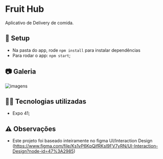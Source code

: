 # Fruit Hub

Aplicativo de Delivery de comida.

## :wrench: Setup

- Na pasta do app, rode `npm install` para instalar dependências 
- Para rodar o app: `npm start`;

## 📷 Galeria

<img src="https://i.imgur.com/vrfTs5g.jpg" width="" height="" alt="imagens">

## 👨‍💻 Tecnologias utilizadas

- Expo 41;

## ⚠️ Observações

- Este projeto foi baseado inteiramente no figma UI/Interaction Design (https://www.figma.com/file/Ks1vP6KpQifRKsl9FV7yRN/UI-Interaction-Design?node-id=47%3A2985)
